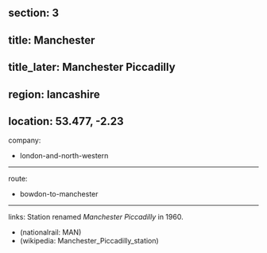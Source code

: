 section: 3
----
title: Manchester
----
title_later: Manchester Piccadilly
----
region: lancashire
----
location: 53.477, -2.23
----
company:
- london-and-north-western
----
route:
- bowdon-to-manchester
----
links:
Station renamed *Manchester Piccadilly* in 1960.
- (nationalrail: MAN)
- (wikipedia: Manchester_Piccadilly_station)
